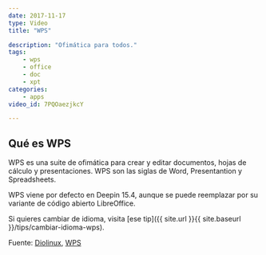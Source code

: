 ```yaml
---
date: 2017-11-17
type: Video
title: "WPS"

description: "Ofimática para todos."
tags:
    - wps
    - office
    - doc
    - xpt
categories:
    - apps
video_id: 7PQOaezjkcY

---
```

<!--more-->

## Qué es WPS

WPS es una suite de ofimática para crear y editar documentos, hojas de cálculo y presentaciones. WPS son las siglas de Word, Presentantion y Spreadsheets.

WPS viene por defecto en Deepin 15.4, aunque se puede reemplazar por su variante de código abierto LibreOffice.

Si quieres cambiar de idioma, visita [ese tip]({{ site.url }}{{ site.baseurl }}/tips/cambiar-idioma-wps).

Fuente: [Diolinux](https://www.youtube.com/channel/UCEf5U1dB5a2e2S-XUlnhxSA), [WPS](https://www.wps.com/)
